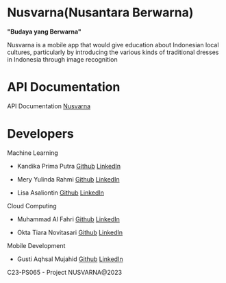 # Nusvarna(Nusantara Berwarna)
**"Budaya yang Berwarna"**

Nusvarna is a mobile app that would give education about Indonesian local cultures, particularly by introducing the various kinds of traditional dresses in Indonesia through image recognition

# API Documentation
API Documentation [Nusvarna](https://drive.google.com/file/d/11FOQXSBDt4uUCW6sThdg4YOc38S1M-uE/view?usp=sharing)
# Developers
Machine Learning
* Kandika Prima Putra [Github](https://github.com/kandikaprima) [LinkedIn](https://www.linkedin.com/in/kandikaprima/)

* Mery Yulinda Rahmi [Github](https://github.com/meryyulinda) [LinkedIn](https://www.linkedin.com/)

* Lisa Asaliontin [Github](https://github.com/lisaasaliontin) [LinkedIn](https://www.linkedin.com/in/lisa-asaliontin-4210b8216/)

Cloud Computing
* Muhammad Al Fahri [Github](https://github.com/alfahri18) [LinkedIn](https://www.linkedin.com/in/al-fahri-8361bb1a4/)

* Okta Tiara Novitasari [Github](https://github.com/Ashleyookta) [LinkedIn](https://www.linkedin.com/in/okta-tiara-novitasari-017034247/)

Mobile Development
* Gusti Aqhsal Mujahid [Github](https://github.com/shall31) [LinkedIn](https://www.linkedin.com/in/gustiaqhsal/)

C23-PS065 - Project NUSVARNA@2023
